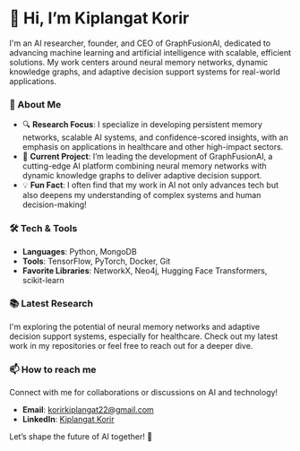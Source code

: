 # 👋 Hi, I’m Kiplangat Korir

I'm an AI researcher, founder, and CEO of GraphFusionAI, dedicated to advancing machine learning and artificial intelligence with scalable, efficient solutions. My work centers around neural memory networks, dynamic knowledge graphs, and adaptive decision support systems for real-world applications.

### 🚀 About Me
- 🔍 **Research Focus**: I specialize in developing persistent memory networks, scalable AI systems, and confidence-scored insights, with an emphasis on applications in healthcare and other high-impact sectors.
- 🧠 **Current Project**: I’m leading the development of GraphFusionAI, a cutting-edge AI platform combining neural memory networks with dynamic knowledge graphs to deliver adaptive decision support.
- 💡 **Fun Fact**: I often find that my work in AI not only advances tech but also deepens my understanding of complex systems and human decision-making!

### 🛠️ Tech & Tools
- **Languages**: Python, MongoDB
- **Tools**: TensorFlow, PyTorch, Docker, Git
- **Favorite Libraries**: NetworkX, Neo4j, Hugging Face Transformers, scikit-learn

### 📚 Latest Research
I'm exploring the potential of neural memory networks and adaptive decision support systems, especially for healthcare. Check out my latest work in my repositories or feel free to reach out for a deeper dive.

### 📫 How to reach me
Connect with me for collaborations or discussions on AI and technology!
- **Email**: korirkiplangat22@gmail.com
- **LinkedIn**: [Kiplangat Korir](https://www.linkedin.com/in/kiplangat-korir)

Let’s shape the future of AI together! 🚀
